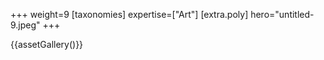 +++
weight=9
[taxonomies]
expertise=["Art"]
[extra.poly]
hero="untitled-9.jpeg"
+++

{{assetGallery()}}